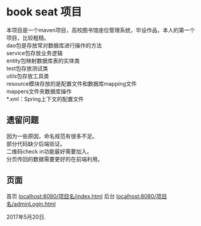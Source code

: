 # book seat 项目

本项目是一个maven项目，高校图书馆座位管理系统，毕设作品，本人的第一个项目，比较粗糙。<br>
dao包是存放常对数据库进行操作的方法<br>
service包存放业务逻辑<br>
entity包映射数据库表的实体类<br>
test包存放测试类<br>
utils包存放工具类<br>
resource模块存放的是配置文件和数据库mapping文件<br>
mappers文件夹数据库操作<br>
*.xml：Spring上下文的配置文件

## 遗留问题 

因为一些原因，命名规范有很多不足。<br>
部分代码缺少后端验证。<br>
二维码check in功能最好需要加入。<br>
分页传回的数据需要更好的在前端利用。

## 页面

首页  [localhost:8080/项目名/index.html](http://localhost:8080/项目名/index.html)           后台  [localhost:8080/项目名/adminLogin.html](http://localhost:8080/项目名/adminLogin.html)

2017年5月20日.

